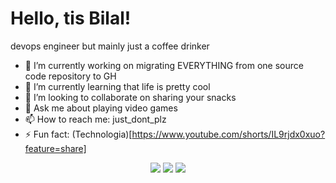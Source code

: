 # Hello, tis Bilal! 

devops engineer but mainly just a coffee drinker

- 🔭 I’m currently working on migrating EVERYTHING from one source code repository to GH
- 🌱 I’m currently learning that life is pretty cool
- 👯 I’m looking to collaborate on sharing your snacks
- 💬 Ask me about playing video games
- 📫 How to reach me: just_dont_plz
- ⚡ Fun fact: (Technologia)[https://www.youtube.com/shorts/IL9rjdx0xuo?feature=share]

<p align="center">
  <img src ="https://github-readme-stats.vercel.app/api?username=bilalmab&show_icons=true&count_private=true&theme=darcula&hide_border=true&hide=issues,contribs&bg_color=00000000">
  <img src ="https://github-readme-stats.vercel.app/api/top-langs/?username=bilalmab&layout=compact&hide_border=true&theme=darcula&bg_color=00000000&langs_count=6&hide=jupyter%20notebook,tex,css,php">
  <img src ="https://github-readme-streak-stats.herokuapp.com?user=bilalmab&theme=darcula&hide_border=true&background=FFFFFF00">
  <br> 
</p>
